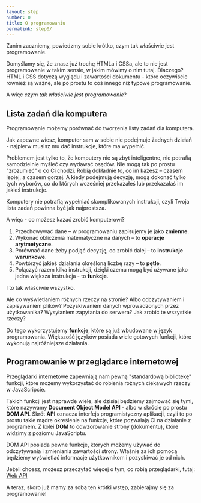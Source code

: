 ```yaml
---
layout: step
number: 0
title: O programowaniu
permalink: step0/
---
```


Zanim zaczniemy, powiedzmy sobie krótko, czym tak właściwie jest programowanie.

Domyślamy się, że znasz już trochę HTMLa i CSSa, ale to nie jest programowanie w takim sensie, w jakim mówimy o nim tutaj. Dlaczego? HTML i CSS dotyczą wyglądu i zawartości dokumentu - które oczywiście również są ważne, ale po prostu to coś innego niż typowe programowanie.

A więc _czym tak właściwie jest programowanie_?

## Lista zadań dla komputera

Programowanie możemy porównać do tworzenia listy zadań dla komputera.

Jak zapewne wiesz, komputer sam w sobie nie podejmuje żadnych działań - najpierw musisz mu dać instrukcje, które ma wypełnić.

Problemem jest tylko to, że komputery nie są zbyt inteligentne, nie potrafią samodzielnie myśleć czy wydawać osądów. Nie mogą tak po prostu "zrozumieć" o co Ci chodzi. Robią dokładnie to, co im każesz – czasem lepiej, a czasem gorzej. A kiedy podejmują decyzję, mogą dokonać tylko tych wyborów, co do których wcześniej przekazałeś lub przekazałaś im jakieś instrukcje.

Komputery nie potrafią wypełniać skomplikowanych instrukcji, czyli Twoja lista zadań powinna być jak najprostsza.

A więc - co możesz kazać zrobić komputerowi?

1. Przechowywać dane – w programowaniu zapisujemy je jako **zmienne**.
2. Wykonać obliczenia matematyczne na danych – to **operacje arytmetyczne**.
3. Porównać dane żeby podjąć decyzję, co zrobić dalej – to **instrukcje warunkowe**.
4. Powtórzyć jakieś działania określoną liczbę razy – to **pętle**.
5. Połączyć razem kilka instrukcji, dzięki czemu mogą być używane jako jedna większa instrukcja - to **funkcje**.

I to tak właściwie wszystko.

Ale co wyświetlaniem różnych rzeczy na stronie? Albo odczytywaniem i zapisywaniem plików? Pozyskiwaniem danych wprowadzonych przez użytkowanika? Wysyłaniem zapytania do serwera? Jak zrobić te wszystkie rzeczy?

Do tego wykorzystujemy **funkcje**, które są już wbudowane w język programowania. Większość języków posiada wiele gotowych funkcji, które wykonują najróżniejsze działania.

## Programowanie w przeglądarce internetowej

Przeglądarki internetowe zapewniają nam pewną "standardową bibliotekę" funkcji, które możemy wykorzystać do robienia różnych ciekawych rzeczy w JavaScripcie.

Takich funkcji jest naprawdę wiele, ale dzisiaj będziemy zajmować się tymi, które nazywamy **Document Object Model API** - albo w skrócie po prostu **DOM API**. Skrót **API** oznacza interfejs programistyczny aplikacji, czyli to po prostu takie mądre określenie na funkcje, które pozwalają Ci na działanie z programem.
Z kolei **DOM** to odwzorowanie strony (dokumentu), które widzimy z poziomu JavaScriptu.

DOM API posiada pewne funkcje, których możemy używać do odczytywania i zmieniania zawartości strony. Właśnie za ich pomocą będziemy wyświetlać informacje użytkownikom i pozyskiwać je od nich.

Jeżeli chcesz, możesz przeczytać więcej o tym, co robią przeglądarki, tutaj: [Web API](https://developer.mozilla.org/en-US/docs/Web/Reference/API)

A teraz, skoro już mamy za sobą ten krótki wstęp, zabierajmy się za programowanie!
